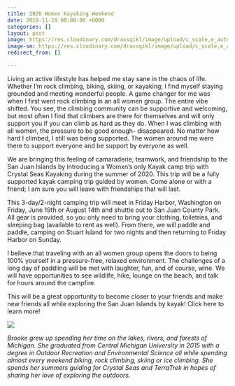 ```yaml
---
title: 2020 Womxn Kayaking Weekend
date: 2019-11-18 08:00:00 +0000
categories: []
layout: post
image: https://res.cloudinary.com/draxsqikl/image/upload/c_scale,e_auto_saturation,f_auto,w_1000/v1574117774/image2_gmkjr6.jpg
image-sm: https://res.cloudinary.com/draxsqikl/image/upload/c_scale,e_auto_saturation,f_auto,w_444/v1574117774/image2_gmkjr6.jpg
redirect_from: []

---
```

Living an active lifestyle has helped me stay sane in the chaos of life. Whether I’m rock climbing, biking, skiing, or kayaking; I find myself staying grounded and meeting wonderful people. A game changer for me was when I first went rock climbing in an all women group. The entire vibe shifted. You see, the climbing community can be supportive and welcoming, but most often I find that climbers are there for themselves and will only support you if you can climb as hard as they do. When I was climbing with all women, the pressure to be good enough- disappeared. No matter how hard I climbed, I still was being supported. The women around me were there to support everyone and be support by everyone as well.

We are bringing this feeling of camaraderie, teamwork, and friendship to the San Juan Islands by introducing a Womxn’s only Kayak camp trip with Crystal Seas Kayaking during the summer of 2020. This trip will be a fully supported kayak camping trip guided by women. Come alone or with a friend; I am sure you will leave with friendships that will last.

This 3-day/2-night camping trip will meet in Friday Harbor, Washington on Friday, June 19th or August 14th and shuttle out to San Juan County Park. All gear is provided, so you only need to bring your clothing, toiletries, and sleeping bag (available to rent as well). From there, we will paddle and paddle, camping on Stuart Island for two nights and then returning to Friday Harbor on Sunday.

I believe that traveling with an all women group opens the doors to being 100% yourself in a pressure-free, relaxed environment. The challenges of a long day of paddling will be met with laughter, fun, and of course, wine. We will have opportunities to see wildlife, hike, lounge on the beach, and talk for hours around the campfire.

This will be a great opportunity to become closer to your friends and make new friends all while exploring the San Juan Islands by kayak! Click here to learn more!

![](https://res.cloudinary.com/draxsqikl/image/upload/bo_20px_solid_rgb:f13b3b,c_scale,e_auto_saturation,f_auto,w_1000/v1574117776/crystalseas-brooke-01.jpg)

_Brooke grew up spending her time on the lakes, rivers, and forests of Michigan. She graduated from Central Michigan University in 2015 with a degree in Outdoor Recreation and Environmental Science all while spending almost every weekend biking, rock climbing, skiing or ice climbing. She spends her summers guiding for Crystal Seas and TerraTrek in hopes of sharing her love of exploring the outdoors._